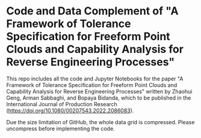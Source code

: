 # Code and Data Complement of "A Framework of Tolerance Specification for Freeform Point Clouds and Capability Analysis for Reverse Engineering Processes"

This repo includes all the code and Jupyter Notebooks for the paper "A Framework of Tolerance Specification for Freeform Point Clouds and Capability Analysis for Reverse Engineering Processes" written by Zhaohui Geng, Arman Sabbaghi, and Bopaya Bidanda, which to be published in the International Journal of Production Research (https://doi.org/10.1080/00207543.2022.2086083).

Due the size limitation of GitHub, the whole data grid is compressed. Please uncompress before implementing the code.
